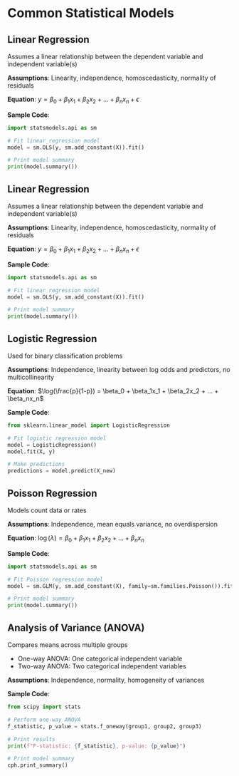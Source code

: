 # Common Statistical Models

## Linear Regression

Assumes a linear relationship between the dependent variable and independent variable(s)

**Assumptions**: Linearity, independence, homoscedasticity, normality of residuals

**Equation**: $y = \beta_0 + \beta_1x_1 + \beta_2x_2 + ... + \beta_nx_n + \epsilon$

**Sample Code**:
```python
import statsmodels.api as sm

# Fit linear regression model
model = sm.OLS(y, sm.add_constant(X)).fit()

# Print model summary
print(model.summary())
```

## Linear Regression

Assumes a linear relationship between the dependent variable and independent variable(s)

**Assumptions**: Linearity, independence, homoscedasticity, normality of residuals

**Equation**: $y = \beta_0 + \beta_1x_1 + \beta_2x_2 + ... + \beta_nx_n + \epsilon$

**Sample Code**:

```python
import statsmodels.api as sm

# Fit linear regression model
model = sm.OLS(y, sm.add_constant(X)).fit()

# Print model summary
print(model.summary())
```

## Logistic Regression

Used for binary classification problems

**Assumptions**: Independence, linearity between log odds and predictors, no multicollinearity

**Equation**: $\log(\frac{p}{1-p}) = \beta_0 + \beta_1x_1 + \beta_2x_2 + ... + \beta_nx_n$

**Sample Code**:

```python
from sklearn.linear_model import LogisticRegression

# Fit logistic regression model
model = LogisticRegression()
model.fit(X, y)

# Make predictions
predictions = model.predict(X_new)
```

## Poisson Regression

Models count data or rates

**Assumptions**: Independence, mean equals variance, no overdispersion

**Equation**: $\log(\lambda) = \beta_0 + \beta_1x_1 + \beta_2x_2 + ... + \beta_nx_n$

**Sample Code**:

```python
import statsmodels.api as sm

# Fit Poisson regression model
model = sm.GLM(y, sm.add_constant(X), family=sm.families.Poisson()).fit()

# Print model summary
print(model.summary())
```

## Analysis of Variance (ANOVA)

Compares means across multiple groups

- One-way ANOVA: One categorical independent variable
- Two-way ANOVA: Two categorical independent variables

**Assumptions**: Independence, normality, homogeneity of variances

**Sample Code**:

```python
from scipy import stats

# Perform one-way ANOVA
f_statistic, p_value = stats.f_oneway(group1, group2, group3)

# Print results
print(f"F-statistic: {f_statistic}, p-value: {p_value}")

# Print model summary
cph.print_summary()
```
